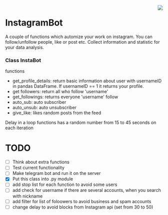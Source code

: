 <img src="https://camo.githubusercontent.com/9ac4a1f7f5ea0f573451b5ddc06e29c8aa113a85/68747470733a2f2f692e696d6775722e636f6d2f6948326a6468562e706e67" align="right">

# InstagramBot

A couple of functions which automize your work on instagram. You can follow/unfollow people, like or post etc. Collect information and statistic for your data analysis.


### Class InstaBot

functions

 - get_profile_details: return basic information about user with usernameID in pandas DataFrame.
 If usernameID == 1 it returns your profile.
 - get followers: return all who follow 'username'
 - get_followings: returns everyone 'username' follow
 - auto_sub: auto subscriber
 - auto_unsub: auto unsubscriber
 - give_like: likes random posts from the feed

 Delay in a loop functions has a random number from 15 to 45 seconds on each iteration

 # TODO
 - [ ] Think about extra functions
 - [ ] Test current functionality
 - [ ] Make telegram bot and run it on the server
 - [x] Put this class into .py module
 - [ ] add stop list for each function to avoid some users
 - [ ] add check for username if there are several accounts, when you search with nickname
 - [ ] add filter for list of foloowers to avoid business  and spam accounts
 - [ ] change delay to avoid blocks from Instagram api (set from 30 to 50)